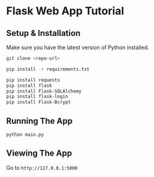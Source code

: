 # Flask Web App Tutorial

## Setup & Installation

Make sure you have the latest version of Python installed.

```bash
git clone <repo-url>
```

```bash
pip install -r requirements.txt
```

```bash manual installation after being inside the virtual environment
pip install requests
pip install flask
pip install Flask-SQLAlchemy
pip install flask-login
pip install Flask-Bcrypt
```

## Running The App

```bash
python main.py
```

## Viewing The App

Go to `http://127.0.0.1:5000`
